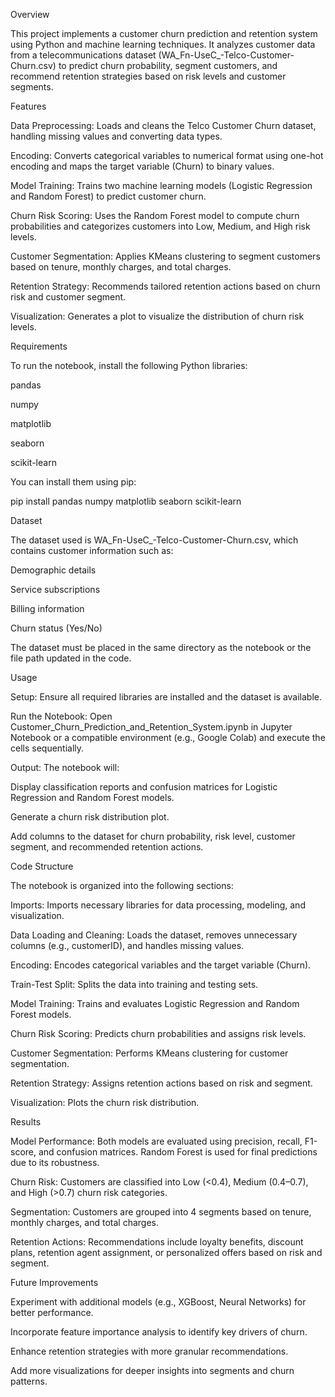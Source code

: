 Overview

This project implements a customer churn prediction and retention system using Python and machine learning techniques. It analyzes customer data from a telecommunications dataset (WA_Fn-UseC_-Telco-Customer-Churn.csv) to predict churn probability, segment customers, and recommend retention strategies based on risk levels and customer segments.

Features





Data Preprocessing: Loads and cleans the Telco Customer Churn dataset, handling missing values and converting data types.



Encoding: Converts categorical variables to numerical format using one-hot encoding and maps the target variable (Churn) to binary values.



Model Training: Trains two machine learning models (Logistic Regression and Random Forest) to predict customer churn.



Churn Risk Scoring: Uses the Random Forest model to compute churn probabilities and categorizes customers into Low, Medium, and High risk levels.



Customer Segmentation: Applies KMeans clustering to segment customers based on tenure, monthly charges, and total charges.



Retention Strategy: Recommends tailored retention actions based on churn risk and customer segment.



Visualization: Generates a plot to visualize the distribution of churn risk levels.

Requirements

To run the notebook, install the following Python libraries:





pandas



numpy



matplotlib



seaborn



scikit-learn

You can install them using pip:

pip install pandas numpy matplotlib seaborn scikit-learn

Dataset

The dataset used is WA_Fn-UseC_-Telco-Customer-Churn.csv, which contains customer information such as:





Demographic details



Service subscriptions



Billing information



Churn status (Yes/No)

The dataset must be placed in the same directory as the notebook or the file path updated in the code.

Usage





Setup: Ensure all required libraries are installed and the dataset is available.



Run the Notebook: Open Customer_Churn_Prediction_and_Retention_System.ipynb in Jupyter Notebook or a compatible environment (e.g., Google Colab) and execute the cells sequentially.



Output: The notebook will:





Display classification reports and confusion matrices for Logistic Regression and Random Forest models.



Generate a churn risk distribution plot.



Add columns to the dataset for churn probability, risk level, customer segment, and recommended retention actions.

Code Structure

The notebook is organized into the following sections:





Imports: Imports necessary libraries for data processing, modeling, and visualization.



Data Loading and Cleaning: Loads the dataset, removes unnecessary columns (e.g., customerID), and handles missing values.



Encoding: Encodes categorical variables and the target variable (Churn).



Train-Test Split: Splits the data into training and testing sets.



Model Training: Trains and evaluates Logistic Regression and Random Forest models.



Churn Risk Scoring: Predicts churn probabilities and assigns risk levels.



Customer Segmentation: Performs KMeans clustering for customer segmentation.



Retention Strategy: Assigns retention actions based on risk and segment.



Visualization: Plots the churn risk distribution.

Results





Model Performance: Both models are evaluated using precision, recall, F1-score, and confusion matrices. Random Forest is used for final predictions due to its robustness.



Churn Risk: Customers are classified into Low (<0.4), Medium (0.4–0.7), and High (>0.7) churn risk categories.



Segmentation: Customers are grouped into 4 segments based on tenure, monthly charges, and total charges.



Retention Actions: Recommendations include loyalty benefits, discount plans, retention agent assignment, or personalized offers based on risk and segment.

Future Improvements





Experiment with additional models (e.g., XGBoost, Neural Networks) for better performance.



Incorporate feature importance analysis to identify key drivers of churn.



Enhance retention strategies with more granular recommendations.



Add more visualizations for deeper insights into segments and churn patterns.
